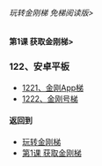 ###### 玩转金刚梯 免梯阅读版>
#### 第1课 获取金刚梯>

### 122、安卓平板

- [1221、金刚App梯 ](https://github.com/a2zitpro/web/blob/master/LadderFree/LadderGet/Android/Pad/LadderApp.md)
- [1222、金刚号梯  ](https://github.com/a2zitpro/web/blob/master/LadderFree/LadderGet/Android/Pad/LadderKKID.md)



#### 返回到
- [玩转金刚梯](https://github.com/a2zitpro/web/blob/master/LadderFree/main.md)
- [第1课 获取金刚梯](https://github.com/a2zitpro/web/blob/master/LadderFree/LadderGet/LadderGet.md)




